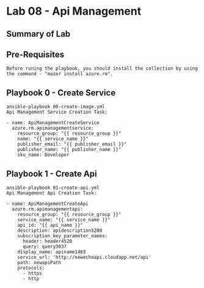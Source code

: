 
# Lab 08 - Api Management

## Summary of Lab

## Pre-Requisites
    Before runing the playbook, you should install the collection by using the command - "mazer install azure.rm".

## Playbook 0 - Create Service
    ansible-playbook 00-create-image.yml
    Api Management Service Creation Task:
```
- name: ApiManagementCreateService
  azure.rm.apimanagementservice:
    resource_group: "{{ resource_group }}"
    name: "{{ service_name }}"
    publisher_email: "{{ publisher_email }}"
    publisher_name: "{{ publisher_name }}"
    sku_name: Developer
```

## Playbook 1 - Create Api
    ansible-playbook 01-create-api.yml
    Api Management Api Creation Task:
```
- name: ApiManagementCreateApi
  azure.rm.apimanagementapi:
    resource_group: "{{ resource_group }}"
    service_name: "{{ service_name }}"
    api_id: "{{ api_name }}"
    description: apidescription5200
    subscription_key_parameter_names:
      header: header4520
      query: query3037
    display_name: apiname1463
    service_url: 'http://newechoapi.cloudapp.net/api'
    path: newapiPath
    protocols:
      - https
      - http
```
